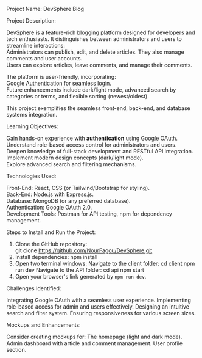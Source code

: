 Project Name: DevSphere Blog

Project Description:

DevSphere is a feature-rich blogging platform designed for developers and tech enthusiasts. It distinguishes between administrators and users to streamline interactions:  
Administrators can publish, edit, and delete articles. They also manage comments and user accounts.  
Users can explore articles, leave comments, and manage their comments.  

The platform is user-friendly, incorporating:  
Google Authentication for seamless login.  
Future enhancements include dark/light mode, advanced search by categories or terms, and flexible sorting (newest/oldest).  

This project exemplifies the seamless front-end, back-end, and database systems integration.

Learning Objectives:


Gain hands-on experience with **authentication** using Google OAuth.  
Understand role-based access control for administrators and users.  
Deepen knowledge of full-stack development and RESTful API integration.  
Implement modern design concepts (dark/light mode).  
Explore advanced search and filtering mechanisms.  

Technologies Used:


Front-End: React, CSS (or Tailwind/Bootstrap for styling).  
Back-End: Node.js with Express.js.  
Database: MongoDB (or any preferred database).  
Authentication: Google OAuth 2.0.  
Development Tools: Postman for API testing, npm for dependency management.

Steps to Install and Run the Project:


1. Clone the GitHub repository:  
  		git clone https://github.com/NourFagou/DevSphere.git
2. Install dependencies:
  		npm install  
3. Open two terminal windows:
Navigate to the client folder: 
     		cd client
     		npm run dev
Navigate to the API folder:
     		cd api
     		npm start
4. Open your browser's link generated by `npm run dev`.

Challenges Identified:


Integrating Google OAuth with a seamless user experience.
Implementing role-based access for admin and users effectively.
Designing an intuitive search and filter system.
Ensuring responsiveness for various screen sizes.

Mockups and Enhancements:

Consider creating mockups for:
The homepage (light and dark mode).
Admin dashboard with article and comment management.
User profile section.

